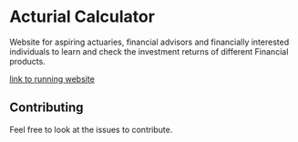 # Acturial Calculator

Website for aspiring actuaries, financial advisors and financially interested individuals to learn and check the investment returns of different Financial products.

[link to running website](https://actuarial-calculator.herokuapp.com/)

## Contributing

Feel free to look at the issues to contribute.
